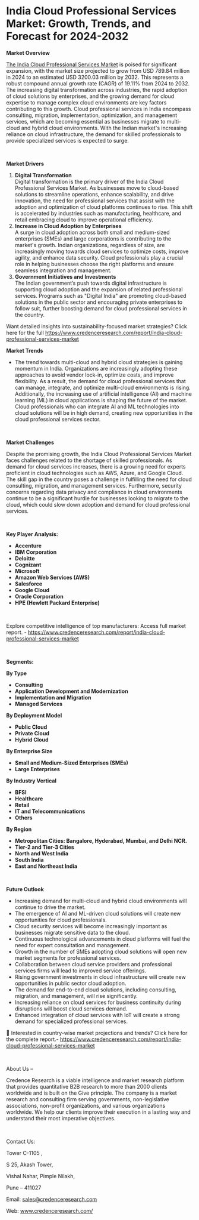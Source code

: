 # India Cloud Professional Services Market: Growth, Trends, and Forecast for 2024-2032


<p><strong>Market Overview</strong></p>
<p><a href="https://www.credenceresearch.com/report/india-cloud-professional-services-market">The India Cloud Professional Services Market</a> is poised for significant expansion, with the market size projected to grow from USD 789.84 million in 2024 to an estimated USD 3200.03 million by 2032. This represents a robust compound annual growth rate (CAGR) of 19.11% from 2024 to 2032. The increasing digital transformation across industries, the rapid adoption of cloud solutions by enterprises, and the growing demand for cloud expertise to manage complex cloud environments are key factors contributing to this growth. Cloud professional services in India encompass consulting, migration, implementation, optimization, and management services, which are becoming essential as businesses migrate to multi-cloud and hybrid cloud environments. With the Indian market's increasing reliance on cloud infrastructure, the demand for skilled professionals to provide specialized services is expected to surge.</p>
<p><strong>&nbsp;</strong></p>
<p><strong>Market Drivers</strong></p>
<ol>
<li><strong>Digital Transformation</strong><br /> Digital transformation is the primary driver of the India Cloud Professional Services Market. As businesses move to cloud-based solutions to streamline operations, enhance scalability, and drive innovation, the need for professional services that assist with the adoption and optimization of cloud platforms continues to rise. This shift is accelerated by industries such as manufacturing, healthcare, and retail embracing cloud to improve operational efficiency.</li>
<li><strong>Increase in Cloud Adoption by Enterprises</strong><br /> A surge in cloud adoption across both small and medium-sized enterprises (SMEs) and large corporations is contributing to the market's growth. Indian organizations, regardless of size, are increasingly moving towards cloud services to optimize costs, improve agility, and enhance data security. Cloud professionals play a crucial role in helping businesses choose the right platforms and ensure seamless integration and management.</li>
<li><strong>Government Initiatives and Investments</strong><br /> The Indian government&rsquo;s push towards digital infrastructure is supporting cloud adoption and the expansion of related professional services. Programs such as "Digital India" are promoting cloud-based solutions in the public sector and encouraging private enterprises to follow suit, further boosting demand for cloud professional services in the country.</li>
</ol>
<p>Want detailed insights into sustainability-focused market strategies? Click here for the full <a href="https://www.credenceresearch.com/report/india-cloud-professional-services-market">https://www.credenceresearch.com/report/india-cloud-professional-services-market</a></p>
<p><strong>Market Trends</strong></p>
<ul>
<li>The trend towards multi-cloud and hybrid cloud strategies is gaining momentum in India. Organizations are increasingly adopting these approaches to avoid vendor lock-in, optimize costs, and improve flexibility. As a result, the demand for cloud professional services that can manage, integrate, and optimize multi-cloud environments is rising. Additionally, the increasing use of artificial intelligence (AI) and machine learning (ML) in cloud applications is shaping the future of the market. Cloud professionals who can integrate AI and ML technologies into cloud solutions will be in high demand, creating new opportunities in the cloud professional services sector.</li>
</ul>
<p>&nbsp;</p>
<p><strong>Market Challenges</strong></p>
<p>Despite the promising growth, the India Cloud Professional Services Market faces challenges related to the shortage of skilled professionals. As demand for cloud services increases, there is a growing need for experts proficient in cloud technologies such as AWS, Azure, and Google Cloud. The skill gap in the country poses a challenge in fulfilling the need for cloud consulting, migration, and management services. Furthermore, security concerns regarding data privacy and compliance in cloud environments continue to be a significant hurdle for businesses looking to migrate to the cloud, which could slow down adoption and demand for cloud professional services.</p>
<p><strong>&nbsp;</strong></p>
<p><strong>Key Player Analysis:</strong></p>
<ul>
<li><strong>Accenture</strong></li>
<li><strong>IBM Corporation</strong></li>
<li><strong>Deloitte</strong></li>
<li><strong>Cognizant</strong></li>
<li><strong>Microsoft</strong></li>
<li><strong>Amazon Web Services (AWS)</strong></li>
<li><strong>Salesforce</strong></li>
<li><strong>Google Cloud</strong></li>
<li><strong>Oracle Corporation</strong></li>
<li><strong>HPE (Hewlett Packard Enterprise)</strong></li>
</ul>
<p><strong>&nbsp;</strong></p>
<p>Explore competitive intelligence of top manufacturers: Access full market report. - <a href="https://www.credenceresearch.com/report/india-cloud-professional-services-market">https://www.credenceresearch.com/report/india-cloud-professional-services-market</a></p>
<p>&nbsp;</p>
<p><strong>Segments:</strong></p>
<p><strong>By Type</strong></p>
<ul>
<li><strong>Consulting</strong></li>
<li><strong>Application Development and Modernization</strong></li>
<li><strong>Implementation and Migration</strong></li>
<li><strong>Managed Services</strong></li>
</ul>
<p><strong>By Deployment Model</strong></p>
<ul>
<li><strong>Public Cloud</strong></li>
<li><strong>Private Cloud</strong></li>
<li><strong>Hybrid Cloud</strong></li>
</ul>
<p><strong>By Enterprise Size</strong></p>
<ul>
<li><strong>Small and Medium-Sized Enterprises (SMEs)</strong></li>
<li><strong>Large Enterprises</strong></li>
</ul>
<p><strong>By Industry Vertical</strong></p>
<ul>
<li><strong>BFSI</strong></li>
<li><strong>Healthcare</strong></li>
<li><strong>Retail</strong></li>
<li><strong>IT and Telecommunications</strong></li>
<li><strong>Others</strong></li>
</ul>
<p><strong>By Region</strong></p>
<ul>
<li><strong>Metropolitan Cities: Bangalore, Hyderabad, Mumbai, and Delhi NCR.</strong></li>
<li><strong>Tier-2 and Tier-3 Cities</strong></li>
<li><strong>North and West India</strong></li>
<li><strong>South India</strong></li>
<li><strong>East and Northeast India</strong></li>
</ul>
<p><strong>&nbsp;</strong></p>
<p><strong>Future Outlook </strong></p>
<ul>
<li>Increasing demand for multi-cloud and hybrid cloud environments will continue to drive the market.</li>
<li>The emergence of AI and ML-driven cloud solutions will create new opportunities for cloud professionals.</li>
<li>Cloud security services will become increasingly important as businesses migrate sensitive data to the cloud.</li>
<li>Continuous technological advancements in cloud platforms will fuel the need for expert consultation and management.</li>
<li>Growth in the number of SMEs adopting cloud solutions will open new market segments for professional services.</li>
<li>Collaboration between cloud service providers and professional services firms will lead to improved service offerings.</li>
<li>Rising government investments in cloud infrastructure will create new opportunities in public sector cloud adoption.</li>
<li>The demand for end-to-end cloud solutions, including consulting, migration, and management, will rise significantly.</li>
<li>Increasing reliance on cloud services for business continuity during disruptions will boost cloud services demand.</li>
<li>Enhanced integration of cloud services with IoT will create a strong demand for specialized professional services.</li>
</ul>
<p>📌 Interested in country-wise market projections and trends? Click here for the complete report.- <a href="https://www.credenceresearch.com/report/india-cloud-professional-services-market">https://www.credenceresearch.com/report/india-cloud-professional-services-market</a></p>
<p>&nbsp;</p>
<p>About Us &ndash;</p>
<p>Credence Research is a viable intelligence and market research platform that provides quantitative B2B research to more than 2000 clients worldwide and is built on the Give principle. The company is a market research and consulting firm serving governments, non-legislative associations, non-profit organizations, and various organizations worldwide. We help our clients improve their execution in a lasting way and understand their most imperative objectives.</p>
<p>&nbsp;</p>
<p>Contact Us:</p>
<p>Tower C-1105 ,</p>
<p>S 25, Akash Tower,</p>
<p>Vishal Nahar, Pimple Nilakh,</p>
<p>Pune &ndash; 411027</p>
<p>Email: <a href="mailto:sales@credenceresearch.com">sales@credenceresearch.com</a></p>
<p>Web: <a href="http://www.credenceresearch.com/">www.credenceresearch.com/</a></p>
